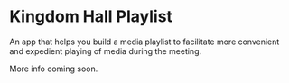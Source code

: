 # Kingdom Hall Playlist #

An app that helps you build a media playlist to facilitate more convenient
and expedient playing of media during the meeting.

More info coming soon.
